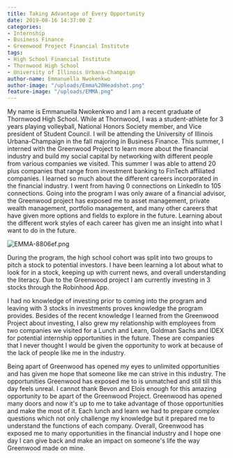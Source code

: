 ```yaml
---
title: Taking Advantage of Every Opportunity
date: 2019-08-16 14:37:00 Z
categories:
- Internship
- Business Finance
- Greenwood Project Financial Institute
tags:
- High School Financial Institute
- Thornwood High School
- University of Illinois Urbana-Champaign
author-name: Emmanuella Nwokenkwo
author-image: "/uploads/Emma%20Headshot.png"
feature-image: "/uploads/EMMA.png"
---
```


My name is Emmanuella Nwokenkwo and I am a recent graduate of Thornwood High School. While at Thornwood, I was a student-athlete for 3 years playing volleyball, National Honors Society member, and Vice president of Student Council. I will be attending the University of Illinois Urbana-Champaign in the fall majoring in Business Finance. This summer, I interned with the Greenwood Project to learn more about the financial industry and build my social capital by networking with different people from various companies we visited. This summer I was able to attend 20 plus companies that range from investment banking to FinTech affiliated companies. I learned so much about the different careers incorporated in the financial industry. I went from having 0 connections on LinkedIn to 105 connections. Going into the program I was only aware of a financial advisor, the Greenwood project has exposed me to asset management, private wealth management, portfolio management, and many other careers that have given more options and fields to explore in the future. Learning about the different work styles of each career has given me an insight into what I want to do in the future. 

![EMMA-8806ef.png](/uploads/EMMA-8806ef.png)

During the program, the high school cohort was split into two groups to pitch a stock to potential investors. I have been learning a lot about what to look for in a stock, keeping up with current news, and overall understanding the literacy. Due to the Greenwood project I am currently investing in 3 stocks through the Robinhood App. 

I had no knowledge of investing prior to coming into the program and leaving with 3 stocks in investments proves knowledge the program provides. Besides of the recent knowledge I learned from the Greenwood Project about investing, I also grew my relationship with employees from two companies we visited for a Lunch and Learn, Goldman Sachs and IDEX for potential internship opportunities in the future. These are companies that I never thought I would be given the opportunity to work at because of the lack of people like me in the industry. 

Being apart of Greenwood has opened my eyes to unlimited opportunities and has given me hope that someone like me can strive in this industry. The opportunities Greenwood has exposed me to is unmatched and still till this day feels unreal. I cannot thank Bevon and Elois enough for this amazing opportunity to be apart of the Greenwood Project. Greenwood has opened many doors and now it's up to me to take advantage of those opportunities and make the most of it. Each lunch and learn we had to prepare complex questions which not only challenge my knowledge but it prepared me to understand the functions of each company. Overall, Greenwood has exposed me to many opportunities in the financial industry and I hope one day I can give back and make an impact on someone's life the way Greenwood made on mine. 